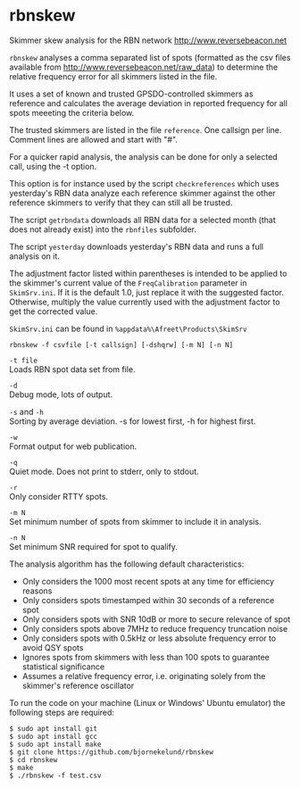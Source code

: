 # rbnskew
Skimmer skew analysis for the RBN network http://www.reversebeacon.net

`rbnskew` analyses a comma separated list of spots (formatted as the csv 
files available from http://www.reversebeacon.net/raw_data) to determine
the relative frequency error for all skimmers listed in the file. 

It uses a set of known and trusted GPSDO-controlled skimmers as reference
and calculates the average deviation in reported frequency for all spots
meeeting the criteria below. 

The trusted skimmers are listed in the file `reference`. One callsign per line.
Comment lines are allowed and start with "#". 

For a quicker rapid analysis, the analysis can be done for only a selected call,
using the -t option.

This option is for instance used  by the script `checkreferences` which uses 
yesterday's RBN data analyze each reference skimmer against the other reference 
skimmers to verify that they can still all be trusted.

The script `getrbndata` downloads all RBN data for a selected month (that does not 
already exist) into the `rbnfiles` subfolder.

The script `yesterday` downloads yesterday's RBN data and runs a full analysis on it.

The adjustment factor listed within parentheses is intended to be applied to
the skimmer's current value of the `FreqCalibration` parameter in `SkimSrv.ini`.
If it is the default 1.0, just replace it with the suggested factor. Otherwise,
multiply the value currently used with the adjustment factor to get the corrected value.

`SkimSrv.ini` can be found in `%appdata%\Afreet\Products\SkimSrv`

`rbnskew -f csvfile [-t callsign] [-dshqrw] [-m N] [-n N]`

 `-t file`\
	Loads RBN spot data set from file.
	
`-d`\
    Debug mode, lots of output.
	
`-s` and `-h`\
    Sorting by average deviation. -s for lowest first, -h for highest first.
	
`-w`\
	Format output for web publication. 
	
`-q`\
	Quiet mode. Does not print to stderr, only to stdout.
	
`-r`\
	Only consider RTTY spots.
	
`-m N`\
	Set minimum number of spots from skimmer to include it in analysis.
	
`-n N`\
	Set minimum SNR required for spot to qualify.

The analysis algorithm has the following default characteristics:

* Only considers the 1000 most recent spots at any time for efficiency reasons
* Only considers spots timestamped within 30 seconds of a reference spot
* Only considers spots with SNR 10dB or more to secure relevance of spot
* Only considers spots above 7MHz to reduce frequency truncation noise
* Only considers spots with 0.5kHz or less absolute frequency error to avoid QSY spots
* Ignores spots from skimmers with less than 100 spots to guarantee statistical significance
* Assumes a relative frequency error, i.e. originating solely from the skimmer's reference oscillator

To run the code on your machine (Linux or Windows' Ubuntu emulator) the following steps are required:

`$ sudo apt install git`\
`$ sudo apt install gcc`\
`$ sudo apt install make`\
`$ git clone https://github.com/bjornekelund/rbnskew`\
`$ cd rbnskew`\
`$ make`\
`$ ./rbnskew -f test.csv`
